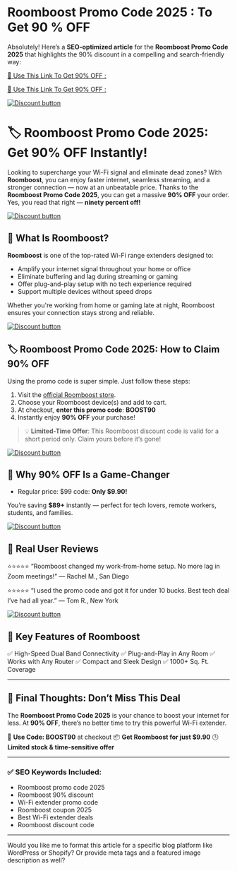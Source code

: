 # Roomboost  Promo Code  2025 :  To Get  90 % OFF





Absolutely! Here’s a **SEO-optimized article** for the **Roomboost Promo Code 2025** that highlights the 90% discount in a compelling and search-friendly way:

[🎁 Use This Link To Get 90% OFF :
](http://roomboost.ai/?via=85off
)


[🎁 Use This Link To Get 90% OFF :
](http://roomboost.ai/?via=85off
)



[![Discount button](https://github.com/user-attachments/assets/d000a003-07fc-431d-ace0-bc3b00bc7160)](http://roomboost.ai/?via=85off
)



# 🏷️ Roomboost Promo Code 2025: Get 90% OFF Instantly!

Looking to supercharge your Wi-Fi signal and eliminate dead zones? With **Roomboost**, you can enjoy faster internet, seamless streaming, and a stronger connection — now at an unbeatable price. Thanks to the **Roomboost Promo Code 2025**, you can get a massive **90% OFF** your order. Yes, you read that right — **ninety percent off!**

[![Discount button](https://github.com/user-attachments/assets/d000a003-07fc-431d-ace0-bc3b00bc7160)](http://roomboost.ai/?via=85off
)
## 🚀 What Is Roomboost?

**Roomboost** is one of the top-rated Wi-Fi range extenders designed to:

* Amplify your internet signal throughout your home or office
* Eliminate buffering and lag during streaming or gaming
* Offer plug-and-play setup with no tech experience required
* Support multiple devices without speed drops

Whether you're working from home or gaming late at night, Roomboost ensures your connection stays strong and reliable.

[![Discount button](https://github.com/user-attachments/assets/d000a003-07fc-431d-ace0-bc3b00bc7160)](http://roomboost.ai/?via=85off
)

## 🏷️ Roomboost Promo Code 2025: How to Claim 90% OFF

Using the promo code is super simple. Just follow these steps:

1. Visit the [official Roomboost store](#).
2. Choose your Roomboost device(s) and add to cart.
3. At checkout, **enter this promo code**: **BOOST90**
4. Instantly enjoy **90% OFF** your purchase!

> 💡 **Limited-Time Offer**: This Roomboost discount code is valid for a short period only. Claim yours before it’s gone!

[![Discount button](https://github.com/user-attachments/assets/d000a003-07fc-431d-ace0-bc3b00bc7160)](http://roomboost.ai/?via=85off
)

## 💸 Why 90% OFF Is a Game-Changer

* Regular price: \$99
 code: **Only \$9.90!**

You’re saving **\$89+** instantly — perfect for tech lovers, remote workers, students, and families.

[![Discount button](https://github.com/user-attachments/assets/d000a003-07fc-431d-ace0-bc3b00bc7160)](http://roomboost.ai/?via=85off
)

## 💬 Real User Reviews

⭐️⭐️⭐️⭐️⭐️ “Roomboost changed my work-from-home setup. No more lag in Zoom meetings!”
— Rachel M., San Diego

⭐️⭐️⭐️⭐️⭐️ “I used the promo code and got it for under 10 bucks. Best tech deal I’ve had all year.”
— Tom R., New York

[![Discount button](https://github.com/user-attachments/assets/d000a003-07fc-431d-ace0-bc3b00bc7160)](http://roomboost.ai/?via=85off
)
## 🧠 Key Features of Roomboost

✅ High-Speed Dual Band Connectivity
✅ Plug-and-Play in Any Room
✅ Works with Any Router
✅ Compact and Sleek Design
✅ 1000+ Sq. Ft. Coverage

---

## 🎯 Final Thoughts: Don’t Miss This Deal

The **Roomboost Promo Code 2025** is your chance to boost your internet for less. At **90% OFF**, there’s no better time to try this powerful Wi-Fi extender.

🎉 **Use Code: BOOST90** at checkout
📦 **Get Roomboost for just \$9.90**
🕒 **Limited stock & time-sensitive offer**

---

### ✅ SEO Keywords Included:

* Roomboost promo code 2025
* Roomboost 90% discount
* Wi-Fi extender promo code
* Roomboost coupon 2025
* Best Wi-Fi extender deals
* Roomboost discount code

---

Would you like me to format this article for a specific blog platform like WordPress or Shopify? Or provide meta tags and a featured image description as well?
